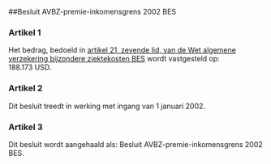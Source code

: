 <meta http-equiv='Content-Type' content='text/html; charset=utf-8' />

##Besluit AVBZ-premie-inkomensgrens 2002 BES

### Artikel  1  

Het bedrag, bedoeld in [artikel 21, zevende lid, van de Wet algemene verzekering bijzondere ziektekosten BES](../../../../../../wet-BES/wet/algemene/verzekering/bijzondere/ziektekosten/bes/BWBR0028294/README.md) wordt vastgesteld op: 188.173 USD.  

### Artikel  2  

Dit besluit treedt in werking met ingang van 1 januari 2002.  

### Artikel  3  

Dit besluit wordt aangehaald als: Besluit AVBZ-premie-inkomensgrens 2002 BES.  
